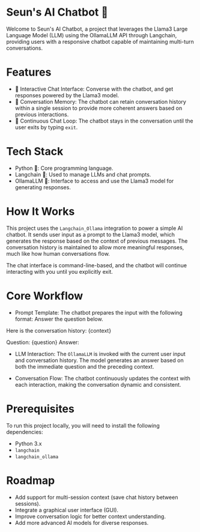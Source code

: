 # Seun's AI Chatbot 🤖

Welcome to Seun's AI Chatbot, a project that leverages the Llama3 Large Language Model (LLM) using the OllamaLLM API through Langchain, providing users with a responsive chatbot capable of maintaining multi-turn conversations.

# Features

* 💬 Interactive Chat Interface: Converse with the chatbot, and get responses powered by the Llama3 model.
* 🧠 Conversation Memory: The chatbot can retain conversation history within a single session to provide more coherent answers based on previous interactions.
* 🔄 Continuous Chat Loop: The chatbot stays in the conversation until the user exits by typing `exit`.

# Tech Stack

* Python 🐍: Core programming language.
* Langchain 🧠: Used to manage LLMs and chat prompts.
* OllamaLLM 🦙: Interface to access and use the Llama3 model for generating responses.

# How It Works

This project uses the `Langchain_Ollama` integration to power a simple AI chatbot. It sends user input as a prompt to the Llama3 model, which generates the response based on the context of previous messages. The conversation history is maintained to allow more meaningful responses, much like how human conversations flow.

The chat interface is command-line-based, and the chatbot will continue interacting with you until you explicitly exit.

# Core Workflow

* Prompt Template: The chatbot prepares the input with the following format:
  Answer the question below.

Here is the conversation history: {context}

Question: {question}
Answer:

* LLM Interaction: The `OllamaLLM` is invoked with the current user input and conversation history. The model generates an answer based on both the immediate question and the preceding context.

* Conversation Flow: The chatbot continuously updates the context with each interaction, making the conversation dynamic and consistent.

# Prerequisites
To run this project locally, you will need to install the following dependencies:

* Python 3.x
* `langchain`
* `langchain_ollama`

# Roadmap
* Add support for multi-session context (save chat history between sessions).
* Integrate a graphical user interface (GUI).
* Improve conversation logic for better context understanding.
* Add more advanced AI models for diverse responses.
